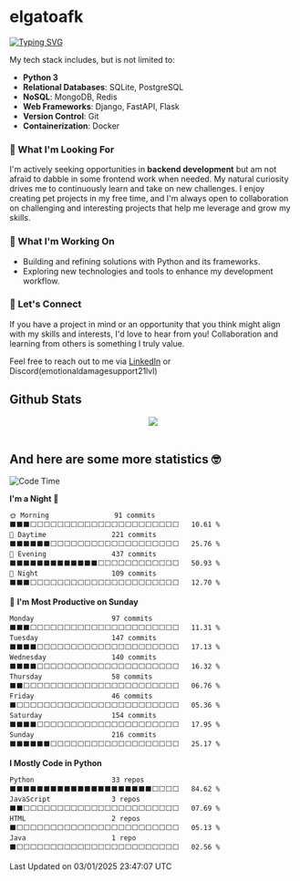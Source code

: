 # elgatoafk

<div><a href="https://git.io/typing-svg"><img src="https://readme-typing-svg.demolab.com?font=Roboto+Slab&pause=100&color=B63AF7&vCenter=true&multiline=true&width=435&height=100&lines=%F0%9F%91%8B+Hi%2C+I'm+Olena!;I'm+a+Junior+Python+Developer+with+a+passion;for+backend+development." alt="Typing SVG" /></a></div>

My tech stack includes, but is not limited to:

- **Python 3**
- **Relational Databases**: SQLite, PostgreSQL
- **NoSQL**: MongoDB, Redis
- **Web Frameworks**: Django, FastAPI, Flask
- **Version Control**: Git
- **Containerization**: Docker

### 🚀 What I'm Looking For
I'm actively seeking opportunities in **backend development** but am not afraid to dabble in some frontend work when needed. My natural curiosity drives me to continuously learn and take on new challenges. I enjoy creating pet projects in my free time, and I'm always open to collaboration on challenging and interesting projects that help me leverage and grow my skills.

### 🌱 What I'm Working On
- Building and refining solutions with Python and its frameworks.
- Exploring new technologies and tools to enhance my development workflow.

### 🤝 Let's Connect
If you have a project in mind or an opportunity that you think might align with my skills and interests, I'd love to hear from you! Collaboration and learning from others is something I truly value.

Feel free to reach out to me via [LinkedIn](https://www.linkedin.com/in/olena-zolotkova/) or Discord(emotionaldamagesupport21lvl)

## Github Stats  
<div align="center"><img src="https://github-readme-stats.vercel.app/api?username=elgatoafk&show_icons=true&count_private=true&hide_border=true&theme=dracula&hide_rank=true" align="center" /></div>  

<br/>  

## And here are some more statistics 🤓  
<!--START_SECTION:waka-->
![Code Time](http://img.shields.io/badge/Code%20Time-2%2C044%20hrs%202%20mins-blue)

**I'm a Night 🦉** 

```text
🌞 Morning                91 commits          ⬛⬛⬛⬜⬜⬜⬜⬜⬜⬜⬜⬜⬜⬜⬜⬜⬜⬜⬜⬜⬜⬜⬜⬜⬜   10.61 % 
🌆 Daytime                221 commits         ⬛⬛⬛⬛⬛⬛⬜⬜⬜⬜⬜⬜⬜⬜⬜⬜⬜⬜⬜⬜⬜⬜⬜⬜⬜   25.76 % 
🌃 Evening                437 commits         ⬛⬛⬛⬛⬛⬛⬛⬛⬛⬛⬛⬛⬛⬜⬜⬜⬜⬜⬜⬜⬜⬜⬜⬜⬜   50.93 % 
🌙 Night                  109 commits         ⬛⬛⬛⬜⬜⬜⬜⬜⬜⬜⬜⬜⬜⬜⬜⬜⬜⬜⬜⬜⬜⬜⬜⬜⬜   12.70 % 
```
📅 **I'm Most Productive on Sunday** 

```text
Monday                   97 commits          ⬛⬛⬛⬜⬜⬜⬜⬜⬜⬜⬜⬜⬜⬜⬜⬜⬜⬜⬜⬜⬜⬜⬜⬜⬜   11.31 % 
Tuesday                  147 commits         ⬛⬛⬛⬛⬜⬜⬜⬜⬜⬜⬜⬜⬜⬜⬜⬜⬜⬜⬜⬜⬜⬜⬜⬜⬜   17.13 % 
Wednesday                140 commits         ⬛⬛⬛⬛⬜⬜⬜⬜⬜⬜⬜⬜⬜⬜⬜⬜⬜⬜⬜⬜⬜⬜⬜⬜⬜   16.32 % 
Thursday                 58 commits          ⬛⬛⬜⬜⬜⬜⬜⬜⬜⬜⬜⬜⬜⬜⬜⬜⬜⬜⬜⬜⬜⬜⬜⬜⬜   06.76 % 
Friday                   46 commits          ⬛⬜⬜⬜⬜⬜⬜⬜⬜⬜⬜⬜⬜⬜⬜⬜⬜⬜⬜⬜⬜⬜⬜⬜⬜   05.36 % 
Saturday                 154 commits         ⬛⬛⬛⬛⬜⬜⬜⬜⬜⬜⬜⬜⬜⬜⬜⬜⬜⬜⬜⬜⬜⬜⬜⬜⬜   17.95 % 
Sunday                   216 commits         ⬛⬛⬛⬛⬛⬛⬜⬜⬜⬜⬜⬜⬜⬜⬜⬜⬜⬜⬜⬜⬜⬜⬜⬜⬜   25.17 % 
```


**I Mostly Code in Python** 

```text
Python                   33 repos            ⬛⬛⬛⬛⬛⬛⬛⬛⬛⬛⬛⬛⬛⬛⬛⬛⬛⬛⬛⬛⬛⬜⬜⬜⬜   84.62 % 
JavaScript               3 repos             ⬛⬛⬜⬜⬜⬜⬜⬜⬜⬜⬜⬜⬜⬜⬜⬜⬜⬜⬜⬜⬜⬜⬜⬜⬜   07.69 % 
HTML                     2 repos             ⬛⬜⬜⬜⬜⬜⬜⬜⬜⬜⬜⬜⬜⬜⬜⬜⬜⬜⬜⬜⬜⬜⬜⬜⬜   05.13 % 
Java                     1 repo              ⬛⬜⬜⬜⬜⬜⬜⬜⬜⬜⬜⬜⬜⬜⬜⬜⬜⬜⬜⬜⬜⬜⬜⬜⬜   02.56 % 
```




 Last Updated on 03/01/2025 23:47:07 UTC
<!--END_SECTION:waka-->

